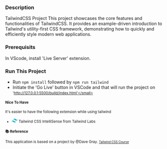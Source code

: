 ### Description

TailwindCSS Project
This project showcases the core features and functionalities of TailwindCSS. It provides an example-driven introduction to Tailwind's utility-first CSS framework, demonstrating how to quickly and efficiently style modern web applications.

### Prerequisits

In VScode, install 'Live Server' extension.

### Run This Project

- Run `npm install` followed by `npm run tailwind`
- Initiate the 'Go Live' button in VSCode and that will run the project on <small>'http://127.0.0.1:5500/build/index.html'</small>


#### Nice To Have

It's easier to have the following extension while using tailwind

- <a target="_blank" rel="noopener noreferrer" href="/lameesnd/tailwindcss/blob/master/tailwindcss.png"><img src="tailwindcss.png" alt="Tailwind Logo" style="height: 20px;vertical-align: text-bottom !important;"></a> Tailwind CSS IntelliSense from Tailwind Labs


#### 📚 Reference

This application is based on a project by @Dave Gray.
<small> [Tailwind CSS Course](https://github.com/gitdagray/tailwind-css-course)</small>
